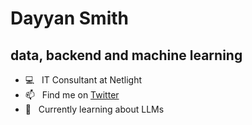 # Dayyan Smith
## data, backend and machine learning

- 💻 &nbsp; IT Consultant at Netlight
- 📫 &nbsp; Find me on [Twitter](https://twitter.com/dayyansmith)
- 🌱 &nbsp; Currently learning about LLMs 
